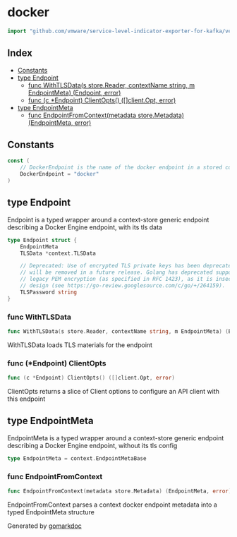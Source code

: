 <!-- Code generated by gomarkdoc. DO NOT EDIT -->

# docker

```go
import "github.com/vmware/service-level-indicator-exporter-for-kafka/vendor/github.com/docker/cli/cli/context/docker"
```

## Index

- [Constants](<#constants>)
- [type Endpoint](<#type-endpoint>)
  - [func WithTLSData(s store.Reader, contextName string, m EndpointMeta) (Endpoint, error)](<#func-withtlsdata>)
  - [func (c *Endpoint) ClientOpts() ([]client.Opt, error)](<#func-endpoint-clientopts>)
- [type EndpointMeta](<#type-endpointmeta>)
  - [func EndpointFromContext(metadata store.Metadata) (EndpointMeta, error)](<#func-endpointfromcontext>)


## Constants

```go
const (
    // DockerEndpoint is the name of the docker endpoint in a stored context
    DockerEndpoint = "docker"
)
```

## type Endpoint

Endpoint is a typed wrapper around a context\-store generic endpoint describing a Docker Engine endpoint, with its tls data

```go
type Endpoint struct {
    EndpointMeta
    TLSData *context.TLSData

    // Deprecated: Use of encrypted TLS private keys has been deprecated, and
    // will be removed in a future release. Golang has deprecated support for
    // legacy PEM encryption (as specified in RFC 1423), as it is insecure by
    // design (see https://go-review.googlesource.com/c/go/+/264159).
    TLSPassword string
}
```

### func WithTLSData

```go
func WithTLSData(s store.Reader, contextName string, m EndpointMeta) (Endpoint, error)
```

WithTLSData loads TLS materials for the endpoint

### func \(\*Endpoint\) ClientOpts

```go
func (c *Endpoint) ClientOpts() ([]client.Opt, error)
```

ClientOpts returns a slice of Client options to configure an API client with this endpoint

## type EndpointMeta

EndpointMeta is a typed wrapper around a context\-store generic endpoint describing a Docker Engine endpoint, without its tls config

```go
type EndpointMeta = context.EndpointMetaBase
```

### func EndpointFromContext

```go
func EndpointFromContext(metadata store.Metadata) (EndpointMeta, error)
```

EndpointFromContext parses a context docker endpoint metadata into a typed EndpointMeta structure



Generated by [gomarkdoc](<https://github.com/princjef/gomarkdoc>)
